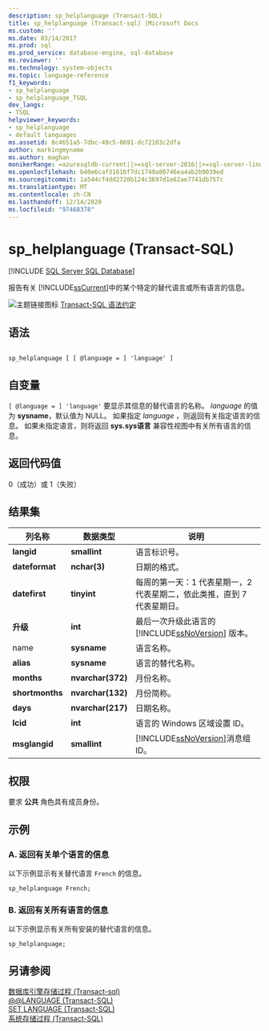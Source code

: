 ```yaml
---
description: sp_helplanguage (Transact-SQL)
title: sp_helplanguage (Transact-sql) |Microsoft Docs
ms.custom: ''
ms.date: 03/14/2017
ms.prod: sql
ms.prod_service: database-engine, sql-database
ms.reviewer: ''
ms.technology: system-objects
ms.topic: language-reference
f1_keywords:
- sp_helplanguage
- sp_helplanguage_TSQL
dev_langs:
- TSQL
helpviewer_keywords:
- sp_helplanguage
- default languages
ms.assetid: 8c4651a5-7dbc-49c5-8691-dc72103c2dfa
author: markingmyname
ms.author: maghan
monikerRange: =azuresqldb-current||>=sql-server-2016||>=sql-server-linux-2017||=azuresqldb-mi-current
ms.openlocfilehash: b40e6caf31616f7dc1749a80746ea4ab2b9039ed
ms.sourcegitcommit: 1a544cf4dd2720b124c3697d1e62ae7741db757c
ms.translationtype: MT
ms.contentlocale: zh-CN
ms.lasthandoff: 12/14/2020
ms.locfileid: "97468378"
---
```

# <a name="sp_helplanguage-transact-sql"></a>sp_helplanguage (Transact-SQL)
[!INCLUDE [SQL Server SQL Database](../../includes/applies-to-version/sql-asdb.md)]

  报告有关 [!INCLUDE[ssCurrent](../../includes/sscurrent-md.md)]中的某个特定的替代语言或所有语言的信息。  
  
 ![主题链接图标](../../database-engine/configure-windows/media/topic-link.gif "“主题链接”图标") [Transact-SQL 语法约定](../../t-sql/language-elements/transact-sql-syntax-conventions-transact-sql.md)  
  
## <a name="syntax"></a>语法  
  
```  
  
sp_helplanguage [ [ @language = ] 'language' ]  
```  
  
## <a name="arguments"></a>自变量  
`[ @language = ] 'language'` 要显示其信息的替代语言的名称。 *language* 的值为 **sysname**，默认值为 NULL。 如果指定 *language* ，则返回有关指定语言的信息。 如果未指定语言，则将返回 **sys.sys语言** 兼容性视图中有关所有语言的信息。  
  
## <a name="return-code-values"></a>返回代码值  
 0（成功）或 1（失败）  
  
## <a name="result-sets"></a>结果集  
  
|列名称|数据类型|说明|  
|-----------------|---------------|-----------------|  
|**langid**|**smallint**|语言标识号。|  
|**dateformat**|**nchar(3)**|日期的格式。|  
|**datefirst**|**tinyint**|每周的第一天：1 代表星期一，2 代表星期二，依此类推，直到 7 代表星期日。|  
|**升级**|**int**|最后一次升级此语言的 [!INCLUDE[ssNoVersion](../../includes/ssnoversion-md.md)] 版本。|  
|name|**sysname**|语言名称。|  
|**alias**|**sysname**|语言的替代名称。|  
|**months**|**nvarchar(372)**|月份名称。|  
|**shortmonths**|**nvarchar(132)**|月份简称。|  
|**days**|**nvarchar(217)**|日期名称。|  
|**lcid**|**int**|语言的 Windows 区域设置 ID。|  
|**msglangid**|**smallint**|[!INCLUDE[ssNoVersion](../../includes/ssnoversion-md.md)]消息组 ID。|  
  
## <a name="permissions"></a>权限  
 要求 **公共** 角色具有成员身份。  
  
## <a name="examples"></a>示例  
  
### <a name="a-returning-information-about-a-single-language"></a>A. 返回有关单个语言的信息  
 以下示例显示有关替代语言 `French` 的信息。  
  
```  
sp_helplanguage French;  
```  
  
### <a name="b-returning-information-about-all-languages"></a>B. 返回有关所有语言的信息  
 以下示例显示有关所有安装的替代语言的信息。  
  
```  
sp_helplanguage;  
```  
  
## <a name="see-also"></a>另请参阅  
 [数据库引擎存储过程 &#40;Transact-sql&#41;](../../relational-databases/system-stored-procedures/database-engine-stored-procedures-transact-sql.md)   
 [@@LANGUAGE (Transact-SQL)](../../t-sql/functions/language-transact-sql.md)   
 [SET LANGUAGE (Transact-SQL)](../../t-sql/statements/set-language-transact-sql.md)   
 [系统存储过程 (Transact-SQL)](../../relational-databases/system-stored-procedures/system-stored-procedures-transact-sql.md)  
  
  
